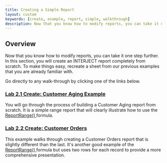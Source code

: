 ```yaml
---
title: Creating a Simple Report
layout: custom
keywords: [create, example, report, simple, walkthrough]
description: Now that you know how to modify reports, you can take it one step further. In this section, you will create an INTERJECT report completely from scratch. To make things easy, recreate a sheet from our previous examples that you are already familiar with. 
---
```


##  **Overview**

Now that you know how to modify reports, you can take it one step further. In this section, you will create an INTERJECT report completely from scratch. To make things easy, recreate a sheet from our previous examples that you are already familiar with. 

Go directly to any walk-through by clicking one of the links below. 

###  [ Lab 2.1 Create: Customer Aging Example ](wGetStarted/L-Create-CustomerAging_128429314.html)

You will go through the process of building a Customer Aging report from scratch. It is a simple range report that will clearly illustrate how to use the  [ ReportRange() ](/wIndex/61702199.html) formula. 

###  [ Lab 2.2 Create: Customer Orders ](wGetStarted/L-Create-CustomerOrders_128421638.html)

This example walks through creating a Customer Orders report that is slightly different than the last. It's another good example of  the  [ ReportRange() ](/wIndex/61702199.html) formula but uses two rows for each record to provide a more comprehensive presentation. 

